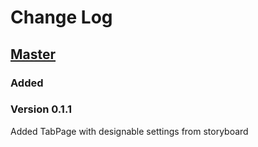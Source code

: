 # Change Log

## [Master](https://github.com/artsimonyan23/SwiftTabPager)
### Added

### Version 0.1.1

Added TabPage with designable settings from storyboard
